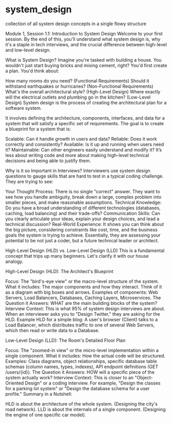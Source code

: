 # system_design
collection of all system design concepts in a single flowy structure

Module 1, Session 1.1: Introduction to System Design
Welcome to your first session. By the end of this, you'll understand what system design is, why it's a staple in tech interviews, and the crucial difference between high-level and low-level design.

What is System Design?
Imagine you're tasked with building a house. You wouldn't just start buying bricks and mixing cement, right? You'd first create a plan. You'd think about:

How many rooms do you need? (Functional Requirements)
Should it withstand earthquakes or hurricanes? (Non-Functional Requirements)
What's the overall architectural style? (High-Level Design)
Where exactly will the electrical outlets and plumbing go in the kitchen? (Low-Level Design)
System design is the process of creating the architectural plan for a software system.

It involves defining the architecture, components, interfaces, and data for a system that will satisfy a specific set of requirements. The goal is to create a blueprint for a system that is:

Scalable: Can it handle growth in users and data?
Reliable: Does it work correctly and consistently?
Available: Is it up and running when users need it?
Maintainable: Can other engineers easily understand and modify it?
It’s less about writing code and more about making high-level technical decisions and being able to justify them.

Why is it so Important in Interviews?
Interviewers use system design questions to gauge skills that are hard to test in a typical coding challenge. They are trying to see:

Your Thought Process: There is no single "correct" answer. They want to see how you handle ambiguity, break down a large, complex problem into smaller pieces, and make reasonable assumptions.
Technical Knowledge: Do you have a broad understanding of different technologies (databases, caching, load balancing) and their trade-offs?
Communication Skills: Can you clearly articulate your ideas, explain your design choices, and lead a technical discussion?
Real-World Experience: It shows you can think about the big picture, considering constraints like cost, time, and the business goals the system is trying to achieve.
Essentially, they are assessing your potential to be not just a coder, but a future technical leader or architect.

High-Level Design (HLD) vs. Low-Level Design (LLD)
This is a fundamental concept that trips up many beginners. Let's clarify it with our house analogy.

High-Level Design (HLD): The Architect's Blueprint

Focus: The "bird's-eye view" or the macro-level structure of the system.
What it includes: The major components and how they interact. Think of it as a diagram with big boxes and arrows.
Examples of components: Web Servers, Load Balancers, Databases, Caching Layers, Microservices.
The Question it Answers: WHAT are the main building blocks of the system?
Interview Context: This is what 95% of system design interviews are about. When an interviewer asks you to "Design Twitter," they are asking for the HLD.
Example HLD for a simple blog:
A user's browser (Client) talks to a Load Balancer, which distributes traffic to one of several Web Servers, which then read or write data to a Database.

Low-Level Design (LLD): The Room's Detailed Floor Plan

Focus: The "zoomed-in view" or the micro-level implementation within a single component.
What it includes: How the actual code will be structured.
Examples: Class diagrams, object relationships, specific database table schemas (column names, types, indexes), API endpoint definitions (GET /users/{id}).
The Question it Answers: HOW will a specific piece of the system actually work?
Interview Context: This is closer to an "Object-Oriented Design" or a coding interview. For example, "Design the classes for a parking lot system" or "Design the database schema for a user profile."
Summary in a Nutshell:

HLD is about the architecture of the whole system. (Designing the city's road network).
LLD is about the internals of a single component. (Designing the engine of one specific car model).

